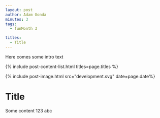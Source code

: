 ```yaml
---
layout: post
author: Adam Gonda
minutes: 3
tags:
  - funMonth 3

titles:
  - Title
---
```


Here comes some intro text


{% include post-content-list.html titles=page.titles %}

{% include post-image.html src="development.svg" date=page.date%}

# Title

Some content 123 abc
